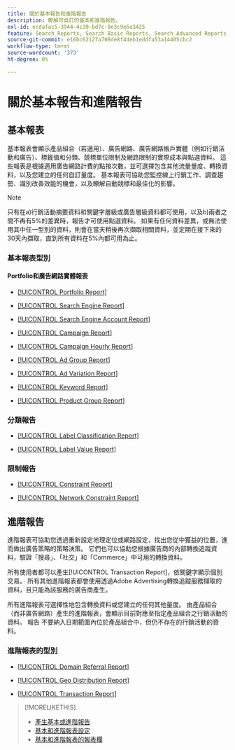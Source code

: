 ```yaml
---
title: 關於基本報告和進階報告
description: 瞭解可自訂的基本和進階報告。
exl-id: ecdafac5-3944-4c39-bd7c-8e3c9e6a3425
feature: Search Reports, Search Basic Reports, Search Advanced Reports
source-git-commit: e16bc62127a708de8f4deb1eddfa53a14405cbc2
workflow-type: tm+mt
source-wordcount: '373'
ht-degree: 0%

---
```


# 關於基本報告和進階報告

## 基本報表

基本報表會顯示產品組合（若適用）、廣告網路、廣告網路帳戶實體（例如行銷活動和廣告）、標籤值和分類、競標單位限制及網路限制的實際成本與點選資料。 這些報表是根據適用廣告網路計費的點按次數，並可選擇包含其他流量量度、轉換資料，以及您建立的任何自訂量度。 基本報表可協助您監控線上行銷工作、調查趨勢、識別改善效能的機會，以及瞭解自動競標和最佳化的影響。

>[!NOTE]
>
>只有在a)行銷活動摘要資料和關鍵字層級或廣告層級資料都可使用，以及b)兩者之間不再有5%的差異時，報告才可使用點選資料。 如果有任何資料差異，或無法使用其中任一型別的資料，則會在當天稍後再次擷取相關資料，並定期在接下來的30天內擷取，直到所有資料在5%內都可用為止。

### 基本報表型別

#### Portfolio和廣告網路實體報表

* [[!UICONTROL Portfolio Report]](/help/search-social-commerce/reports/management/basic-advanced/portfolio-report.md)

* [[!UICONTROL Search Engine Report]](/help/search-social-commerce/reports/management/basic-advanced/search-engine-report.md)

* [[!UICONTROL Search Engine Account Report]](/help/search-social-commerce/reports/management/basic-advanced/search-engine-account-report.md)

* [[!UICONTROL Campaign Report]](/help/search-social-commerce/reports/management/basic-advanced/campaign-report.md)

* [[!UICONTROL Campaign Hourly Report]](/help/search-social-commerce/reports/management/basic-advanced/campaign-hourly-report.md)

* [[!UICONTROL Ad Group Report]](/help/search-social-commerce/reports/management/basic-advanced/ad-group-report.md)

* [[!UICONTROL Ad Variation Report]](/help/search-social-commerce/reports/management/basic-advanced/ad-variation-report.md)

* [[!UICONTROL Keyword Report]](/help/search-social-commerce/reports/management/basic-advanced/keyword-report.md)

* [[!UICONTROL Product Group Report]](/help/search-social-commerce/reports/management/basic-advanced/product-group-report.md)

### 分類報告

* [[!UICONTROL Label Classification Report]](/help/search-social-commerce/reports/management/basic-advanced/label-classification-report.md)

* [[!UICONTROL Label Value Report]](/help/search-social-commerce/reports/management/basic-advanced/label-value-report.md)

### 限制報告

* [[!UICONTROL Constraint Report]](/help/search-social-commerce/reports/management/basic-advanced/constraint-report.md)

* [[!UICONTROL Network Constraint Report]](/help/search-social-commerce/reports/management/basic-advanced/network-constraint-report.md)

## 進階報告

進階報表可協助您透過重新設定地理定位或網路設定，找出您從中獲益的位置，進而做出廣告策略的策略決策。 它們也可以協助您根據廣告商的內部轉換追蹤資料，驗證「搜尋」、「社交」和「Commerce」中可用的轉換資料。

所有使用者都可以產生[!UICONTROL Transaction Report]，依關鍵字顯示個別交易。 所有其他進階報表都會使用透過Adobe Advertising轉換追蹤服務擷取的資料，且只能為該服務的廣告商產生。

所有進階報表可選擇性地包含轉換資料或您建立的任何其他量度。 由產品組合（而非廣告網路）產生的進階報表，會顯示目前對應至指定產品組合之行銷活動的資料。 報告
不要納入日期範圍內位於產品組合中，但仍不存在的行銷活動的資料。

### 進階報表的型別

* [[!UICONTROL Domain Referral Report]](/help/search-social-commerce/reports/management/basic-advanced/domain-referral-report.md)

* [[!UICONTROL Geo Distribution Report]](/help/search-social-commerce/reports/management/basic-advanced/geo-distribution-report.md)

* [[!UICONTROL Transaction Report]](/help/search-social-commerce/reports/management/basic-advanced/transaction-report.md)

>[!MORELIKETHIS]
>
>* [產生基本或進階報告](/help/search-social-commerce/reports/management/basic-advanced/basic-advanced-report-generate.md)
>* [基本和進階報表設定](/help/search-social-commerce/reports/management/basic-advanced/basic-advanced-report-settings.md)
>* [基本和進階報表的報表欄](/help/search-social-commerce/reports/management/basic-advanced/basic-advanced-report-columns.md)
